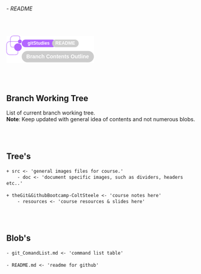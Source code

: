 ###### - README

<br>

<!--
Section Header
-->

![readmeHeader](./src/doc/readmeHeader.png 'README Header')

<!-- 
Table of Contents 
No table of contents added here
Maybe in future will provide a ToC list. 
-->

<br>
<br>

<!--
Start of Document
-->

## **Branch Working Tree**

List of current branch working tree. <br>
**Note**: Keep updated with general idea of contents and not numerous blobs.

<br>
<br>

## **Tree's**

    + src <- 'general images files for course.'
        - doc <- 'document specific images, such as dividers, headers etc..'

    + theGit&GithubBootcamp-ColtSteele <- 'course notes here'
        - resources <- 'course resources & slides here'

<br>
<br>

## **Blob's**

    - git_ComandList.md <- 'command list table'

    - README.md <- 'readme for github'

<br>
<br>

<!--
End of Document
-->